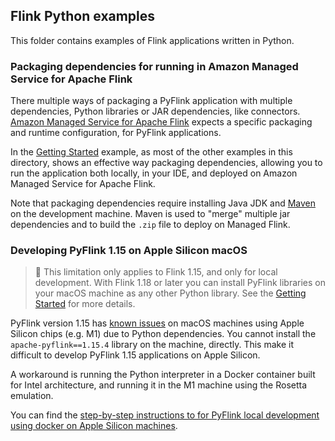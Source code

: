 ## Flink Python examples

This folder contains examples of Flink applications written in Python.

### Packaging dependencies for running in Amazon Managed Service for Apache Flink

There multiple ways of packaging a PyFlink application with multiple dependencies, Python libraries or JAR dependencies, like connectors.
[Amazon Managed Service for Apache Flink](https://aws.amazon.com/managed-service-apache-flink/) expects a specific packaging
and runtime configuration, for PyFlink applications.

In the [Getting Started](./GettingStarted) example, as most of the other examples in this directory, shows an effective way
packaging dependencies, allowing you to run the application both locally, in your IDE, and deployed on Amazon Managed Service for Apache Flink.

Note that packaging dependencies require installing Java JDK and [Maven](https://maven.apache.org/) on the development machine. 
Maven is used to "merge" multiple jar dependencies and to build the `.zip` file to deploy on Managed Flink.
 
### Developing PyFlink 1.15 on Apple Silicon macOS

> 🚨 This limitation only applies to Flink 1.15, and only for local development. 
> With Flink 1.18 or later you can install PyFlink libraries on your macOS machine as any other Python library. 
> See the [Getting Started](./GettingStarted) for more details.

PyFlink version 1.15 has [known issues](https://issues.apache.org/jira/browse/FLINK-25188) on macOS machines using Apple Silicon chips (e.g. M1) due to Python dependencies.
You cannot install the `apache-pyflink==1.15.4` library on the machine, directly. This make it difficult to develop PyFlink 1.15 applications on Apple Silicon.

A workaround is running the Python interpreter in a Docker container built for Intel architecture, and running it in the M1 machine using the Rosetta emulation.

You can find the [step-by-step instructions to for PyFlink local development using docker on Apple Silicon machines](./LocalDevelopmentOnAppleSilicon).

